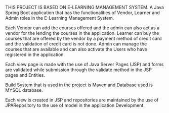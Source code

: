 THIS PROJECT IS BASED ON E-LEARNING MANAGEMENT SYSTEM.
A Java Spring Boot application that has the functionalities of Vendor, Learner and Admin roles in the E-Learning Management System.

Each Vendor can add the courses offered and the admin can also act as a vendor for the lending the courses in the application.
Learner can buy the courses that are offered by the vendor by a payment method of credit card and the validation of credit card is not done.
Admin can manage the courses that are available and can also activate the Users who have registered in the application.

Each view page is made with the use of Java Server Pages (JSP) and forms are validated while submission through the validate method in the JSP pages and Entities.

Build System that is used in the project is Maven and Database used is MYSQL database.

Each view is created in JSP and  repositories are maintained by the use of JPARepository to the use of model in the application Development.
